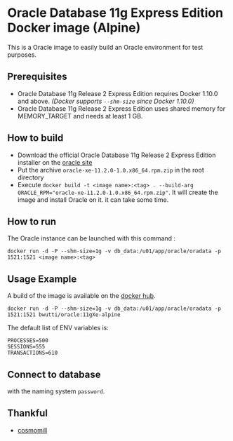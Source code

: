 Oracle Database 11g Express Edition Docker image (Alpine)
=======================================================

This is a Oracle image to easily build an Oracle environment for test purposes.

Prerequisites
-------------

- Oracle Database 11g Release 2 Express Edition requires Docker 1.10.0 and above. *(Docker supports ```--shm-size``` since Docker 1.10.0)*
- Oracle Database 11g Release 2 Express Edition uses shared memory for MEMORY_TARGET and needs at least 1 GB.

## How to build

- Download the official Oracle Database 11g Release 2 Express Edition installer on the [oracle site](https://www.oracle.com/database/technologies/xe-prior-releases.html)
- Put the archive `oracle-xe-11.2.0-1.0.x86_64.rpm.zip` in the root directory
- Execute  `docker build -t <image name>:<tag> . --build-arg ORACLE_RPM="oracle-xe-11.2.0-1.0.x86_64.rpm.zip"`. It will create the image and install Oracle on it. it can take some time.   

## How to run

The Oracle instance can be launched with this command :
```
docker run -d -P --shm-size=1g -v db_data:/u01/app/oracle/oradata -p 1521:1521 <image name>:<tag>
```

## Usage Example

A build of the image is available on the [docker hub](https://hub.docker.com/r/bedwuttipong/oracle/).

```
docker run -d -P --shm-size=1g -v db_data:/u01/app/oracle/oradata -p 1521:1521 bwutti/oracle:11gXe-alpine
```

The default list of ENV variables is:

```
PROCESSES=500
SESSIONS=555
TRANSACTIONS=610
```

## Connect to database

with the naming system ```password```.

## Thankful
* [cosmomill](https://github.com/cosmomill/docker-alpine-oracle-xe)
